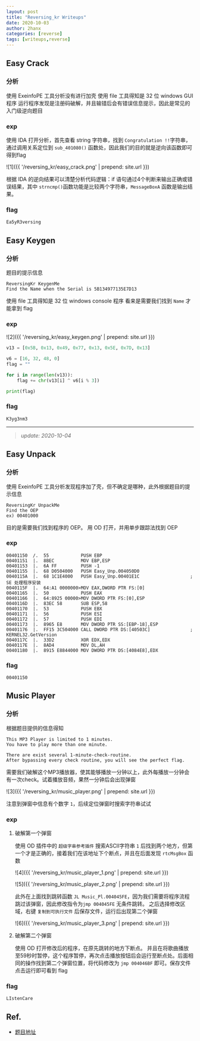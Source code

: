 ```yaml
---
layout: post
title: "Reversing_kr Writeups"
date: 2020-10-03
author: 2hanx
categories: [reverse]
tags: [writeups,reverse]
---
```


## Easy Crack

### 分析

使用 ExeinfoPE 工具分析没有进行加壳
使用 file 工具得知是 32 位 windows GUI 程序
运行程序发现是注册码破解，并且输错后会有错误信息提示，因此是常见的入门级逆向题目

### exp

使用 IDA 打开分析，首先查看 string 字符串，找到 `Congratulation !!`字符串，通过调用关系定位到 `sub_401080()` 函数处，因此我们的目的就是逆向该函数即可得到flag

![1]({{ '/reversing_kr/easy_crack.png' | prepend: site.url }})

根据 IDA 的逆向结果可以清楚分析代码逻辑：if 语句通过4个判断来输出正确或错误结果，其中
`strncmp()`函数功能是比较两个字符串，`MessageBoxA` 函数是输出结果。

### flag

`Ea5yR3versing`

## Easy Keygen

### 分析

题目的提示信息
```
ReversingKr KeygenMe
Find the Name when the Serial is 5B134977135E7D13
```

使用 file 工具得知是 32 位 windows console 程序
看来是需要我们找到 `Name` 才能拿到 flag

### exp

![2]({{ '/reversing_kr/easy_keygen.png' | prepend: site.url }})

```python
v13 = [0x5B, 0x13, 0x49, 0x77, 0x13, 0x5E, 0x7D, 0x13]

v6 = [16, 32, 48, 0]
flag = ""

for i in range(len(v13)):
    flag += chr(v13[i] ^ v6[i % 3])

print(flag)
```

### flag

`K3yg3nm3`

---

> *update: 2020-10-04*


## Easy Unpack

### 分析

使用 ExeinfoPE 工具分析发现程序加了壳，但不确定是哪种，此外根据题目的提示信息

```
ReversingKr UnpackMe
Find the OEP
ex) 00401000
```

目的是需要我们找到程序的 OEP。 用 OD 打开，并用单步跟踪法找到 OEP

### exp

```shell
00401150  /.  55            PUSH EBP
00401151  |.  8BEC          MOV EBP,ESP
00401153  |.  6A FF         PUSH -1
00401155  |.  68 D0504000   PUSH Easy_Unp.004050D0
0040115A  |.  68 1C1E4000   PUSH Easy_Unp.00401E1C                   ;  SE 处理程序安装
0040115F  |.  64:A1 0000000>MOV EAX,DWORD PTR FS:[0]
00401165  |.  50            PUSH EAX
00401166  |.  64:8925 00000>MOV DWORD PTR FS:[0],ESP
0040116D  |.  83EC 58       SUB ESP,58
00401170  |.  53            PUSH EBX
00401171  |.  56            PUSH ESI
00401172  |.  57            PUSH EDI
00401173  |.  8965 E8       MOV DWORD PTR SS:[EBP-18],ESP
00401176  |.  FF15 3C504000 CALL DWORD PTR DS:[40503C]               ;  KERNEL32.GetVersion
0040117C  |.  33D2          XOR EDX,EDX
0040117E  |.  8AD4          MOV DL,AH
00401180  |.  8915 E8844000 MOV DWORD PTR DS:[4084E8],EDX
```
### flag

`00401150`

## Music Player

### 分析

根据题目提供的信息得知

```
This MP3 Player is limited to 1 minutes.
You have to play more than one minute.

There are exist several 1-minute-check-routine.
After bypassing every check routine, you will see the perfect flag.
```

需要我们破解这个MP3播放器，使其能够播放一分钟以上，此外每播放一分钟会有一次check。试着播放音频，果然一分钟后会出现弹窗

![3]({{ '/reversing_kr/music_player.png' | prepend: site.url }})

注意到弹窗中信息有个数字 `1`，后续定位弹窗时搜索字符串试试

### exp

1. 破解第一个弹窗

    使用 OD 插件中的 `超级字串参考插件` 搜索ASCII字符串 `1` 后找到两个地方，但第一个才是正确的，接着我们在该地址下个断点，并且在后面发现 `rtcMsgBox` 函数

    ![4]({{ '/reversing_kr/music_player_1.png' | prepend: site.url }})

    ![5]({{ '/reversing_kr/music_player_2.png' | prepend: site.url }})

    此外在上面找到跳转函数 `JL Music_Pl.004045FE`，因为我们需要将程序流程跳过该弹窗，因此修改指令为`jmp 004045FE` 无条件跳转。
    之后选择修改区域，右键 `复制到可执行文件` 后保存文件，运行后出现第二个弹窗

    ![6]({{ '/reversing_kr/music_player_3.png' | prepend: site.url }})

2. 破解第二个弹窗

    使用 OD 打开修改后的程序，在原先跳转的地方下断点。 并且在将歌曲播放至59秒时暂停，这个程序暂停，再次点击播放按钮后会运行至断点处。后面相同的操作找到第二个弹窗位置，将代码修改为 `jmp 004046BF` 即可。保存文件点击运行即可看到 flag

### flag

`LIstenCare`


## Ref.

- [题目地址](http://www.reversing.kr/challenge.php)



